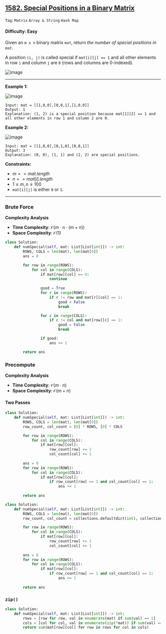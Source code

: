 ## [1582. Special Positions in a Binary Matrix](https://leetcode.com/problems/special-positions-in-a-binary-matrix)

```Tag```: ```Matrix``` ```Array & String``` ```Hash Map```

#### Difficulty: Easy

Given an ```m x n``` binary matrix ```mat```, return _the number of special positions in ```mat```_.

A position ```(i, j)``` is called special if ```mat[i][j] == 1``` and all other elements in row ```i``` and column ```j``` are ```0``` (rows and columns are 0-indexed).

![image](https://github.com/quananhle/Python/assets/35042430/1a87ad98-5d6d-48cc-b8ae-78f3cfd5a3d4)

---

__Example 1:__

![image](https://github.com/quananhle/Python/assets/35042430/413ec753-7a29-4a25-b9ba-907bc2f0a360)
```
Input: mat = [[1,0,0],[0,0,1],[1,0,0]]
Output: 1
Explanation: (1, 2) is a special position because mat[1][2] == 1 and all other elements in row 1 and column 2 are 0.
```

__Example 2:__

![image](https://github.com/quananhle/Python/assets/35042430/1fb4db5d-e345-4355-9f21-5f15c7410694)
```
Input: mat = [[1,0,0],[0,1,0],[0,0,1]]
Output: 3
Explanation: (0, 0), (1, 1) and (2, 2) are special positions.
```

__Constraints:__

- $m == mat.length$
- $n == mat[i].length$
- $1 \le m, n \le 100$
- ```mat[i][j]``` is either ```0``` or ```1```.

---

### Brute Force

__Complexity Analysis__

- __Time Complexity__: $\mathcal{O}(m \cdot n \cdot (m + n))$
- __Space Complexity__: $\mathcal{O}(1)$

```Python
class Solution:
    def numSpecial(self, mat: List[List[int]]) -> int:
        ROWS, COLS = len(mat), len(mat[0])
        ans = 0

        for row in range(ROWS):
            for col in range(COLS):
                if mat[row][col] == 0:
                    continue
                
                good = True
                for r in range(ROWS):
                    if r != row and mat[r][col] == 1:
                        good = False
                        break

                for c in range(COLS):
                    if c != col and mat[row][c] == 1:
                        good = False
                        break

                if good:
                    ans += 1

        return ans 
```

### Precompute

__Complexity Analysis__

- __Time Complexity__: $\mathcal{O}(m \cdot n)$
- __Space Complexity__: $\mathcal{O}(m + n)$

#### Two Passes

```Python
class Solution:
    def numSpecial(self, mat: List[List[int]]) -> int:
        ROWS, COLS = len(mat), len(mat[0])
        row_count, col_count = [0] * ROWS, [0] * COLS

        for row in range(ROWS):
            for col in range(COLS):
                if mat[row][col]:
                    row_count[row] += 1
                    col_count[col] += 1
        
        ans = 0
        for row in range(ROWS):
            for col in range(COLS):
                if mat[row][col]:
                    if row_count[row] == 1 and col_count[col] == 1:
                        ans += 1
        
        return ans
```

```Python
class Solution:
    def numSpecial(self, mat: List[List[int]]) -> int:
        ROWS, COLS = len(mat), len(mat[0])
        row_count, col_count = collections.defaultdict(int), collections.defaultdict(int)

        for row in range(ROWS):
            for col in range(COLS):
                if mat[row][col]:
                    row_count[row] += 1
                    col_count[col] += 1
        
        ans = 0
        for row in range(ROWS):
            for col in range(COLS):
                if mat[row][col]:
                    if row_count[row] == 1 and col_count[col] == 1:
                        ans += 1
        
        return ans
```

### ```zip()```

```Python
class Solution:
    def numSpecial(self, mat: List[List[int]]) -> int:
        rows = [row for row, val in enumerate(mat) if sum(val) == 1]
        cols = [col for col, val in enumerate(zip(*mat)) if sum(val) == 1]
        return sum(mat[row][col] for row in rows for col in cols)
```

